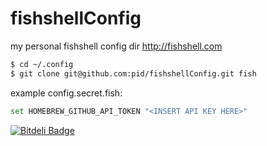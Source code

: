 fishshellConfig
===============

my personal fishshell config dir http://fishshell.com

```sh
$ cd ~/.config
$ git clone git@github.com:pid/fishshellConfig.git fish
```

example config.secret.fish:
```sh
set HOMEBREW_GITHUB_API_TOKEN "<INSERT API KEY HERE>"
```



[![Bitdeli Badge](https://d2weczhvl823v0.cloudfront.net/pid/fishshellconfig/trend.png)](https://bitdeli.com/free "Bitdeli Badge")
